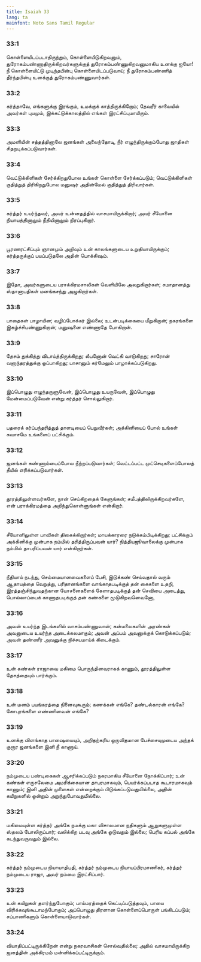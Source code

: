 ```yaml
---
title: Isaiah 33
lang: ta
mainfont: Noto Sans Tamil Regular
---
```


###  33:1

கொள்ளையிடப்படாதிருந்தும், கொள்ளையிடுகிறவனும், துரோகம்பண்ணாதிருக்கிறவர்களுக்குத் துரோகம்பண்ணுகிறவனுமாகிய உனக்கு ஐயோ! நீ கொள்ளையிட்டு முடிந்தபின்பு கொள்ளையிடப்படுவாய்; நீ துரோகம்பண்ணித் தீர்ந்தபின்பு உனக்குத் துரோகம்பண்ணுவார்கள்.

###  33:2

கர்த்தாவே, எங்களுக்கு இரங்கும், உமக்குக் காத்திருக்கிறோம்; தேவரீர் காலையில் அவர்கள் புயமும், இக்கட்டுக்காலத்தில் எங்கள் இரட்சிப்புமாயிரும்.

###  33:3

அமளியின் சத்தத்தினாலே ஜனங்கள் அலைந்தோடி, நீர் எழுந்திருக்கும்போது ஜாதிகள் சிதறடிக்கப்படுவார்கள்.

###  33:4

வெட்டுக்கிளிகள் சேர்க்கிறதுபோல உங்கள் கொள்ளை சேர்க்கப்படும்; வெட்டுக்கிளிகள் குதித்துத் திரிகிறதுபோல மனுஷர் அதின்மேல் குதித்துத் திரிவார்கள்.

###  33:5

கர்த்தர் உயர்ந்தவர், அவர் உன்னதத்தில் வாசமாயிருக்கிறார்; அவர் சீயோனை நியாயத்தினாலும் நீதியினாலும் நிரப்புகிறார்.

###  33:6

பூரணரட்சிப்பும் ஞானமும் அறிவும் உன் காலங்களுடைய உறுதியாயிருக்கும்; கர்த்தருக்குப் பயப்படுதலே அதின் பொக்கிஷம்.

###  33:7

இதோ, அவர்களுடைய பராக்கிரமசாலிகள் வெளியிலே அலறுகிறார்கள்; சமாதானத்து ஸ்தானாபதிகள் மனங்கசந்து அழுகிறார்கள்.

###  33:8

பாதைகள் பாழாயின; வழிப்போக்கர் இல்லை; உடன்படிக்கையை மீறுகிறான்; நகரங்களை இகழ்ச்சிபண்ணுகிறான்; மனுஷனை எண்ணாதே போகிறான்.

###  33:9

தேசம் துக்கித்து விடாய்த்திருக்கிறது; லீபனோன் வெட்கி வாடுகிறது; சாரோன் வனாந்தரத்துக்கு ஒப்பாகிறது; பாசானும் கர்மேலும் பாழாக்கப்படுகிறது.

###  33:10

இப்பொழுது எழுந்தருளுவேன், இப்பொழுது உயருவேன், இப்பொழுது மேன்மைப்படுவேன் என்று கர்த்தர் சொல்லுகிறார்.

###  33:11

பதரைக் கர்ப்பந்தரித்துத் தாளடியைப் பெறுவீர்கள்; அக்கினியைப் போல் உங்கள் சுவாசமே உங்களைப் பட்சிக்கும்.

###  33:12

ஜனங்கள் சுண்ணாம்பைப்போல நீற்றப்படுவார்கள்; வெட்டப்பட்ட முட்செடிகளைப்போலத் தீயில் எரிக்கப்படுவார்கள்.

###  33:13

தூரத்திலுள்ளவர்களே, நான் செய்கிறதைக் கேளுங்கள்; சமீபத்திலிருக்கிறவர்களே, என் பராக்கிரமத்தை அறிந்துகொள்ளுங்கள் என்கிறார்.

###  33:14

சீயோனிலுள்ள பாவிகள் திகைக்கிறார்கள்; மாயக்காரரை நடுக்கம்பிடிக்கிறது; பட்சிக்கும் அக்கினிக்கு முன்பாக நம்மில் தரித்திருப்பவன் யார்? நித்தியஜூவாலைக்கு முன்பாக நம்மில் தாபரிப்பவன் யார் என்கிறார்கள்.

###  33:15

நீதியாய் நடந்து, செம்மையானவைகளைப் பேசி, இடுக்கண் செய்வதால் வரும் ஆதாயத்தை வெறுத்து, பரிதானங்களை வாங்காதபடிக்குத் தன் கைகளை உதறி, இரத்தஞ்சிந்துவதற்கான யோசனைகளைக் கேளாதபடிக்குத் தன் செவியை அடைத்து, பொல்லாப்பைக் காணாதபடிக்குத் தன் கண்களை மூடுகிறவனெவனோ,

###  33:16

அவன் உயர்ந்த இடங்களில் வாசம்பண்ணுவான்; கன்மலைகளின் அரண்கள் அவனுடைய உயர்ந்த அடைக்கலமாகும்; அவன் அப்பம் அவனுக்குக் கொடுக்கப்படும்; அவன் தண்ணீர் அவனுக்கு நிச்சயமாய்க் கிடைக்கும்.

###  33:17

உன் கண்கள் ராஜாவை மகிமை பொருந்தினவராகக் காணும், தூரத்திலுள்ள தேசத்தையும் பார்க்கும்.

###  33:18

உன் மனம் பயங்கரத்தை நினைவுகூரும்; கணக்கன் எங்கே? தண்டல்காரன் எங்கே? கோபுரங்களை எண்ணினவன் எங்கே?

###  33:19

உனக்கு விளங்காத பாஷையையும், அறிதற்கரிய ஒருவிதமான பேச்சையுமுடைய அந்தக் குரூர ஜனங்களை இனி நீ காணாய்.

###  33:20

நம்முடைய பண்டிகைகள் ஆசரிக்கப்படும் நகரமாகிய சீயோனை நோக்கிப்பார்; உன் கண்கள் எருசலேமை அமரிக்கையான தாபரமாகவும், பெயர்க்கப்படாத கூடாரமாகவும் காணும்; இனி அதின் முளைகள் என்றைக்கும் பிடுங்கப்படுவதுமில்லை, அதின் கயிறுகளில் ஒன்றும் அறுந்துபோவதுமில்லை.

###  33:21

மகிமையுள்ள கர்த்தர் அங்கே நமக்கு மகா விசாலமான நதிகளும் ஆறுகளுமுள்ள ஸ்தலம் போலிருப்பார்; வலிக்கிற படவு அங்கே ஓடுவதும் இல்லை; பெரிய கப்பல் அங்கே கடந்துவருவதும் இல்லை.

###  33:22

கர்த்தர் நம்முடைய நியாயாதிபதி, கர்த்தர் நம்முடைய நியாயப்பிரமாணிகர், கர்த்தர் நம்முடைய ராஜா, அவர் நம்மை இரட்சிப்பார்.

###  33:23

உன் கயிறுகள் தளர்ந்துபோகும்; பாய்மரத்தைக் கெட்டிப்படுத்தவும், பாயை விரிக்கவுங்கூடாமற்போகும்; அப்பொழுது திரளான கொள்ளைப்பொருள் பங்கிடப்படும்; சப்பாணிகளும் கொள்ளையாடுவார்கள்.

###  33:24

வியாதிப்பட்டிருக்கிறேன் என்று நகரவாசிகள் சொல்வதில்லை; அதில் வாசமாயிருக்கிற ஜனத்தின் அக்கிரமம் மன்னிக்கப்பட்டிருக்கும்.

